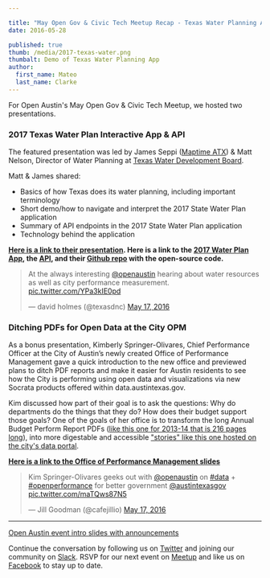 ```yaml
---

title: "May Open Gov & Civic Tech Meetup Recap - Texas Water Planning App by TNRIS"
date: 2016-05-28

published: true
thumb: /media/2017-texas-water.png
thumbalt: Demo of Texas Water Planning App
author:
  first_name: Mateo
  last_name: Clarke
---
```


For Open Austin's May Open Gov & Civic Tech Meetup, we hosted two presentations.

### 2017 Texas Water Plan Interactive App & API

The featured presentation was led by James Seppi ([Maptime ATX](http://www.meetup.com/MaptimeATX/)) & Matt Nelson, Director of Water Planning at [Texas Water Development Board](http://www.twdb.texas.gov/).

Matt & James shared:

- Basics of how Texas does its water planning, including important terminology
- Short demo/how to navigate and interpret the 2017 State Water Plan application
- Summary of API endpoints in the 2017 State Water Plan application
- Technology behind the application

**[Here is a link to their presentation](https://docs.google.com/presentation/d/1bbrVWdT2R6N3qOT6PfIKQUB5myycgszWVg8MJmJg7PI/edit#slide=id.p).
Here is a link to the [2017 Water Plan App](https://2017.texasstatewaterplan.org/), the [API](https://2017.texasstatewaterplan.org/api/v1), and their [Github repo](https://github.com/TNRIS/iswp2017) with the open-source code.**

<blockquote class="twitter-tweet" data-lang="en"><p lang="en" dir="ltr">At the always interesting <a href="https://twitter.com/openaustin">@openaustin</a> hearing about water resources as well as city performance measurement. <a href="https://t.co/YPa3kIE0pd">pic.twitter.com/YPa3kIE0pd</a></p>&mdash; david holmes (@texasdnc) <a href="https://twitter.com/texasdnc/status/732367709728428032">May 17, 2016</a></blockquote>


### Ditching PDFs for Open Data at the City OPM

As a bonus presentation, Kimberly Springer-Olivares, Chief Performance Officer at the City of Austin’s newly created Office of Performance Management gave a quick introduction to the new office and previewed plans to ditch PDF reports and make it easier for Austin residents to see how the City is performing using open data and visualizations via new Socrata products offered within data.austintexas.gov.

Kim discussed how part of their goal is to ask the questions: Why do departments do the things that they do? How does their budget support those goals? One of the goals of her office is to transform the long Annual Budget Perform Report PDFs ([like this one for 2013-14 that is 216 pages long](https://assets.austintexas.gov/budget/13-14/downloads/2013-14_Austin_Annual_Performance_Report_web.pdf)), into more digestable and accessible ["stories" like this one hosted on the city's data portal](https://data.austintexas.gov/stories/s/mfnw-2iaf).

**[Here is a link to the Office of Performance Management slides](/media/documents/OPM_OpenAustin.pdf)**

<blockquote class="twitter-tweet" data-lang="en"><p lang="en" dir="ltr">Kim Springer-Olivares geeks out with <a href="https://twitter.com/openaustin">@openaustin</a> on <a href="https://twitter.com/hashtag/data?src=hash">#data</a> + <a href="https://twitter.com/hashtag/openperformance?src=hash">#openperformance</a> for better government <a href="https://twitter.com/austintexasgov">@austintexasgov</a> <a href="https://t.co/maTQws87N5">pic.twitter.com/maTQws87N5</a></p>&mdash; Jill Goodman (@cafejillio) <a href="https://twitter.com/cafejillio/status/732377364332568576">May 17, 2016</a></blockquote>

---

[Open Austin event intro slides with announcements](https://docs.google.com/presentation/d/1czm4VlA9376cmfobLgrxLLwA01_NXFBKs34FcDVrn_I/edit?usp=sharing)

Continue the conversation by following us on [Twitter](https://twitter.com/openaustin) and joining our community on [Slack](http://slack.open-austin.org/).
RSVP for our next event on [Meetup](http://www.meetup.com/Open-Austin/) and like us on [Facebook](https://www.facebook.com/Open-Austin-412390968837071/) to stay up to date.

<script async src="//platform.twitter.com/widgets.js" charset="utf-8"></script>
